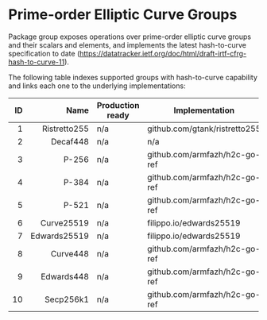 # Prime-order Elliptic Curve Groups

Package group exposes operations over prime-order elliptic curve groups and their scalars and elements, and implements 
the latest hash-to-curve specification to date (https://datatracker.ietf.org/doc/html/draft-irtf-cfrg-hash-to-curve-11).

The following table indexes supported groups with hash-to-curve capability and links each one to the underlying implementations:

| ID | Name | Production ready | Implementation | 
|--:	|--:	|---	|---	| 
| 1 | Ristretto255 | n/a | github.com/gtank/ristretto255 | 
| 2 | Decaf448 | n/a | n/a | 
| 3 | P-256 | n/a | github.com/armfazh/h2c-go-ref | 
| 4 | P-384 | n/a | github.com/armfazh/h2c-go-ref | 
| 5 | P-521 | n/a | github.com/armfazh/h2c-go-ref | 
| 6 | Curve25519 | n/a | filippo.io/edwards25519 | 
| 7 | Edwards25519 | n/a | filippo.io/edwards25519 | 
| 8 | Curve448 | n/a | github.com/armfazh/h2c-go-ref | 
| 9 | Edwards448 | n/a | github.com/armfazh/h2c-go-ref |
| 10 | Secp256k1 | n/a | github.com/armfazh/h2c-go-ref |

